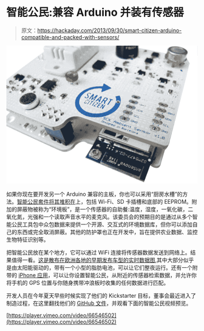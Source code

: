 # 智能公民:兼容 Arduino 并装有传感器

> 原文：<https://hackaday.com/2013/09/30/smart-citizen-arduino-compatible-and-packed-with-sensors/>

![smartCitizenBoard](img/71ca46dedaaba4b65e1c9da77663ca7e.png)

如果你现在要开发另一个 Arduino 兼容的主板，你也可以采用“厨房水槽”的方法。[智能公民套件将其堆积在](http://www.kickstarter.com/projects/acrobotic/the-smart-citizen-kit-crowdsourced-environmental-m)上，包括 Wi-Fi、SD 卡插槽和底部的 EEPROM。附加的屏蔽物被称为“环境板”，是一个传感器的自助餐:温度，湿度，一氧化碳，二氧化氮，光强和一个读取声音水平的麦克风。该委员会的预期目的是通过从多个智能公民工具包中众包数据来提供一个开源、交互式的环境数据库，但你可以添加自己的东西或完全取消屏蔽。其他的防护罩也正在开发中，旨在提供农业数据、监控生物特征识别等。

把智能公民放在某个地方，它可以通过 WiFi 连接将传感器数据发送到网络上。结果值得一看。[这是散布在欧洲各地的早期发布车型的实时数据图](http://smartcitizen.me/pages/sck),其中大部分似乎是由太阳能驱动的，带有一个小型的脂肪电池，可以让它们整夜运行。还有一个附带的 [iPhone 应用](https://itunes.apple.com/en/app/smartcitizen/id682554291)，可以让你设置智能公民，从附近的传感器检索数据，并允许你将手机的 GPS 位置与你随身携带冲浪板时收集的任何数据进行匹配。

开发人员在今年夏天早些时候实现了他们的 Kickstarter 目标，董事会最近进入了制造过程，在这里翻找他们的 [GitHub 文件](https://github.com/fablabbcn/SmartCitizen.me)，并观看下面的智能公民视频预览。

[https://player.vimeo.com/video/66546502](https://player.vimeo.com/video/66546502)